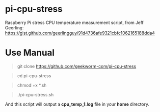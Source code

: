 # pi-cpu-stress
Raspberry Pi stress CPU temperature measurement script, from Jeff Geerling: https://gist.github.com/geerlingguy/91d4736afe9321cbfc1062165188dda4
# Use Manual
> git clone https://github.com/geekworm-com/pi-cpu-stress

> cd pi-cpu-stress

> chmod +x *.sh

> ./pi-cpu-stress.sh

And this script will output a **cpu_temp_1.log** file in your **home** directory.
